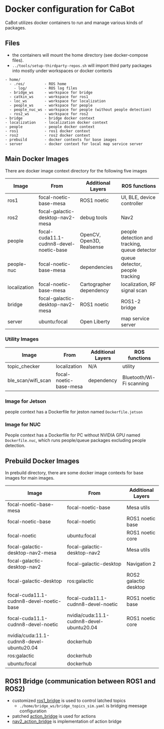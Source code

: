 # Docker configuration for CaBot

CaBot utilizes docker containers to run and manage various kinds of packages.

## Files

- the containers will mount the home directory (see docker-compose files).
- `../tools/setup-thirdparty-repos.sh`  will import third party packages into mostly under workspaces or docker contexts

```
- home/
  - .ros/         - ROS home
    - log/        - ROS log files
  - bridge_ws     - workspace for bridge
  - catkin_ws     - workspace for ros1
  - loc_ws        - workspace for localization
  - people_ws     - workspace for people
  - people_nuc_ws - workspace for people (without people detection)
  - ros2_ws       - workspace for ros2
- bridge          - bridge docker context
- localization    - localization docker context
- people          - people docker context
- ros1            - ros1 docker context
- ros2            - ros2 docker context
- prebuild        - docker contexts for base images
- server          - docker context for local map service server
```

## Main Docker Images

There are docker image context directory for the following five images

|Image       |From                           |Additional Layers |ROS functions|
|------------|-------------------------------|------------------|-----------|
|ros1        |focal-noetic-base-mesa         |ROS1 noetic       |UI, BLE, device controller|
|ros2        |focal-galactic-desktop-nav2-mesa|debug tools       |Nav2       |
|people      |focal-cuda11.1-cudnn8-devel-noetic-base|OpenCV, Open3D, Realsense|people detection and tracking, queue detector|
|people-nuc  |focal-noetic-base-mesa         |dependencies      |queue detector, people tracking|
|localization|focal-noetic-base-mesa         |Cartographer dependency|localization, RF signal scan|
|bridge      |focal-galactic-desktop-nav2-mesa|ROS1 noetic|ROS1-2 bridge|
|server      |ubuntu:focal                   |Open Liberty      |map service server|

### Utility Images
|Image       |From                           |Additional Layers |ROS functions|
|------------|-------------------------------|------------------|-----------|
|topic_checker|localization|N/A|utility|
|ble_scan/wifi_scan|focal-noetic-base-mesa|dependency|Bluetooth/Wi-Fi scanning|

### Image for Jetson

people context has a Dockerfile for jeston named `Dockerfile.jetson`

### Image for NUC

People context has a Dockerfile for PC without NVIDIA GPU named `Dockerfile.nuc`, which runs people/queue packages excluding people detection.

## Prebuild Docker Images

In prebuild directory, there are some docker image contexts for base images for main images.

|Image|From|Additional Layers|
|---|---|---|
|focal-noetic-base-mesa|focal-noetic-base|Mesa utils|
|focal-noetic-base|focal-noetic|ROS1 noetic base|
|focal-noetic|ubuntu:focal|ROS1 noetic core|
|focal-galactic-desktop-nav2-mesa|focal-galactic-desktop-nav2|Mesa utils|
|focal-galactic-desktop-nav2|focal-galactic-desktop|Navigation 2|
|focal-galactic-desktop|ros:galactic|ROS2 galactic desktop|
|focal-cuda11.1-cudnn8-devel-noetic-base|focal-cuda11.1-cudnn8-devel-noetic|ROS1 noetic base|
|focal-cuda11.1-cudnn8-devel-noetic|nvidia/cuda:11.1-cudnn8-devel-ubuntu20.04|ROS1 noetic core|
|nvidia/cuda:11.1-cudnn8-devel-ubuntu20.04|dockerhub||
|ros:galactic|dockerhub||
|ubuntu:focal|dockerhub||


## ROS1 Bridge (communication between ROS1 and ROS2)

- customized [ros1_bridge](https://github.com/daisukes/ros1_bridge/tree/enhance-parameter-bridge) is used to control latched topics
  - `./home/bridge_ws/bridge_topics_sim.yaml` is bridging meesage configuration
- patched [action_bridge](https://github.com/daisukes/action_bridge/tree/fix-galactic-temp) is used for actions
- [nav2_action_bridge](../nav2_action_bridge) is implementation of action bridge